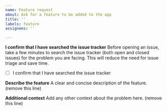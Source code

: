 ```yaml
---
name: Feature request
about: Ask for a feature to be added to the app
title: ''
labels: feature
assignees: ''

---
```


**I confirm that I have searched the issue tracker**
Before opening an issue, take a few minutes to search the issue tracker (both open and closed issues) for the problem you are facing. This will reduce the need for issue triage and save time.

 - [ ] I confirm that I have searched the issue tracker

**Describe the feature**
A clear and concise description of the feature. (remove this line)

**Additional context**
Add any other context about the problem here. (remove this line)
